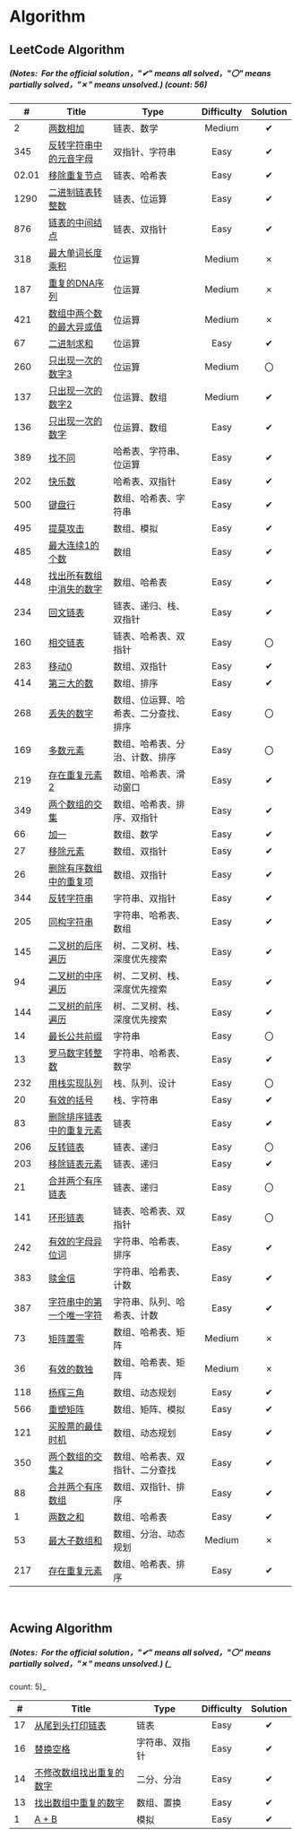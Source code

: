 # Algorithm

## LeetCode Algorithm

##### (Notes: &nbsp;For the official solution，"✔" means all solved，"〇" means partially solved，"✗" means unsolved.) (count: 56)



| #   | Title                                                                                 | Type               | Difficulty | Solution |
|-----|---------------------------------------------------------------------------------------|--------------------|:----------:|:--------:|
|2|[两数相加](https://leetcode.cn/problems/add-two-numbers/)|链表、数学|Medium|✔|
|345|[反转字符串中的元音字母](https://leetcode.cn/problems/reverse-vowels-of-a-string/)|双指针、字符串|Easy|✔|
|02.01|[移除重复节点](https://leetcode.cn/problems/remove-duplicate-node-lcci/)|链表、哈希表|Easy|✔|
|1290|[二进制链表转整数](https://leetcode.cn/problems/convert-binary-number-in-a-linked-list-to-integer/)|链表、位运算|Easy|✔|
|876|[链表的中间结点](https://leetcode.cn/problems/middle-of-the-linked-list/)|链表、双指针|Easy|✔|
| 318 | [最大单词长度乘积](https://leetcode.cn/problems/maximum-product-of-word-lengths/)             | 位运算                |Medium|✗|
| 187 | [重复的DNA序列](https://leetcode.cn/problems/repeated-dna-sequences/)                      | 位运算                |Medium|✗|
| 421 | [数组中两个数的最大异或值](https://leetcode.cn/problems/maximum-xor-of-two-numbers-in-an-array/)  | 位运算                |Medium|✗|
| 67  | [二进制求和](https://leetcode.cn/problems/add-binary/)                                     | 位运算                |Easy|✔|
| 260 | [只出现一次的数字3](https://leetcode.cn/problems/single-number-iii/)                          | 位运算                |Medium|〇|
| 137 | [只出现一次的数字2](https://leetcode.cn/problems/single-number-ii/)                           | 位运算、数组             |Medium|✔|
| 136 | [只出现一次的数字](https://leetcode.cn/problems/single-number/)                               | 位运算、数组             |Easy|✔|
| 389 | [找不同](https://leetcode.cn/problems/find-the-difference/)                              | 哈希表、字符串、位运算        |Easy|✔|
| 202 | [快乐数](https://leetcode.cn/problems/happy-number/)                                     | 哈希表、双指针            |Easy|✔|
| 500 | [键盘行](https://leetcode.cn/problems/keyboard-row/)                                     | 数组、哈希表、字符串         |Easy|✔|
| 495 | [提莫攻击](https://leetcode.cn/problems/teemo-attacking/)                                 | 数组、模拟              |Easy|✔|
| 485 | [最大连续1的个数](https://leetcode.cn/problems/max-consecutive-ones/)                        | 数组                 |Easy|✔|
| 448 | [找出所有数组中消失的数字](https://leetcode.cn/problems/find-all-numbers-disappeared-in-an-array/) | 数组、哈希表             |Easy|✔|
| 234 | [回文链表](https://leetcode.cn/problems/palindrome-linked-list/)                          | 链表、递归、栈、双指针        |Easy|✔|
| 160 | [相交链表](https://leetcode.cn/problems/intersection-of-two-linked-lists/)                | 链表、哈希表、双指针         |Easy|〇|
| 283 | [移动0](https://leetcode.cn/problems/move-zeroes/)                                      | 数组、双指针             |Easy|✔|
| 414 | [第三大的数](https://leetcode.cn/problems/third-maximum-number/)                           | 数组、排序              |Easy|✔|
| 268 | [丢失的数字](https://leetcode.cn/problems/missing-number/)                                 | 数组、位运算、哈希表、二分查找、排序 |Easy|〇|
| 169 | [多数元素](https://leetcode.cn/problems/majority-element/)                                | 数组、哈希表、分治、计数、排序    |Easy|〇|
| 219 | [存在重复元素2](https://leetcode.cn/problems/contains-duplicate-ii/)                        | 数组、哈希表、滑动窗口        |Easy|✔|
| 349 | [两个数组的交集](https://leetcode.cn/problems/intersection-of-two-arrays/)                   | 数组、哈希表、排序、双指针      |Easy|✔|
| 66  | [加一](https://leetcode.cn/problems/plus-one/)                                          | 数组、数学              |Easy|✔|
| 27  | [移除元素](https://leetcode.cn/problems/remove-element/)                                  | 数组、双指针             |Easy|✔|
| 26  | [删除有序数组中的重复项](https://leetcode.cn/problems/remove-duplicates-from-sorted-array/)      | 数组、双指针             |Easy|✔|
| 344 | [反转字符串](https://leetcode.cn/problems/reverse-string/)                                 | 字符串、双指针            |Easy|✔|
| 205 | [同构字符串](https://leetcode.cn/problems/isomorphic-strings/)                             | 字符串、哈希表、数组         |Easy|✔|
| 145 | [二叉树的后序遍历](https://leetcode.cn/problems/binary-tree-postorder-traversal/)             | 树、二叉树、栈、深度优先搜索     |Easy|✔|
| 94  | [二叉树的中序遍历](https://leetcode.cn/problems/binary-tree-inorder-traversal/)               | 树、二叉树、栈、深度优先搜索     |Easy|✔|
| 144 | [二叉树的前序遍历](https://leetcode.cn/problems/binary-tree-preorder-traversal/)              | 树、二叉树、栈、深度优先搜索     |Easy|✔|
| 14  | [最长公共前缀](https://leetcode.cn/problems/longest-common-prefix/)                         | 字符串                |Easy|〇|
| 13  | [罗马数字转整数](https://leetcode.cn/problems/roman-to-integer/)                             | 字符串、哈希表、数学         |Easy|✔|
| 232 | [用栈实现队列](https://leetcode.cn/problems/implement-queue-using-stacks/)                  | 栈、队列、设计            |Easy|〇|
| 20  | [有效的括号](https://leetcode.cn/problems/valid-parentheses/)                              | 栈、字符串              |Easy|✔|
| 83  | [删除排序链表中的重复元素](https://leetcode.cn/problems/remove-duplicates-from-sorted-list/)      | 链表                 |Easy|✔|
| 206 | [反转链表](https://leetcode.cn/problems/reverse-linked-list/)                             | 链表、递归              |Easy|〇|
| 203 | [移除链表元素](https://leetcode.cn/problems/remove-linked-list-elements/)                   | 链表、递归              |    Easy    |✔|
| 21  | [合并两个有序链表](https://leetcode.cn/problems/merge-two-sorted-lists/)                      | 链表、递归              |    Easy    |〇|
| 141 | [环形链表](https://leetcode.cn/problems/linked-list-cycle/)                               | 链表、哈希表、双指针         |    Easy    |〇|
| 242 | [有效的字母异位词](https://leetcode.cn/problems/valid-anagram/)                               | 字符串、哈希表、排序         |    Easy    |✔|
| 383 | [赎金信](https://leetcode.cn/problems/ransom-note/)                                      | 字符串、哈希表、计数         |    Easy    |✔|
| 387 | [字符串中的第一个唯一字符](https://leetcode.cn/problems/first-unique-character-in-a-string/)      | 字符串、队列、哈希表、计数      |    Easy    |✔|
| 73  | [矩阵置零](https://leetcode.cn/problems/set-matrix-zeroes/)                               | 数组、哈希表、矩阵          |   Medium   |✗|
| 36  | [有效的数独](https://leetcode.cn/problems/valid-sudoku/)                                   | 数组、哈希表、矩阵          |   Medium   |✗|
| 118 | [杨辉三角](https://leetcode.cn/problems/pascals-triangle/)                                | 数组、动态规划            |    Easy    |✔|
| 566 | [重塑矩阵](https://leetcode.cn/problems/reshape-the-matrix/)                              | 数组、矩阵、模拟           |    Easy    |✔|
| 121 | [买股票的最佳时机](https://leetcode.cn/problems/best-time-to-buy-and-sell-stock/)             | 数组、动态规划            |    Easy    |✔|
| 350 | [两个数组的交集2](https://leetcode.cn/problems/intersection-of-two-arrays-ii/)               | 数组、哈希表、双指针、二分查找    |    Easy    |    ✔      |
| 88  | [合并两个有序数组](https://leetcode.cn/problems/merge-sorted-array/)                          | 数组、双指针、排序          |    Easy    |    ✔     |
| 1   | [两数之和](https://leetcode.cn/problems/two-sum/)                                         | 数组、哈希表             |    Easy    |    ✔     |
| 53  | [最大子数组和](https://leetcode.cn/problems/maximum-subarray/)                              | 数组、分治、动态规划         |   Medium   |    ✗     |
| 217 | [存在重复元素](https://leetcode.cn/problems/contains-duplicate/)                            | 数组、哈希表、排序          |    Easy    |    ✔     |
 
&nbsp;

## Acwing Algorithm

##### (Notes: &nbsp;For the official solution，"✔" means all solved，"〇" means partially solved，"✗" means unsolved.) (_
count: 5)_

| #   | Title | Type         |          Difficulty          | Solution |
|---|-----------| ---- |:--------:|:----------:|
|17|[从尾到头打印链表](https://www.acwing.com/problem/content/17/)|链表|Easy|✔|
|16|[替换空格](https://www.acwing.com/problem/content/17/)|字符串、双指针|Easy|✔|
|14|[不修改数组找出重复的数字](https://www.acwing.com/problem/content/15/)|二分、分治|Easy|✔|
|13|[找出数组中重复的数字](https://www.acwing.com/problem/content/14/)|数组、置换|Easy|✔|
|1| [A + B](https://www.acwing.com/problem/content/1/)|模拟|Easy|✔|

